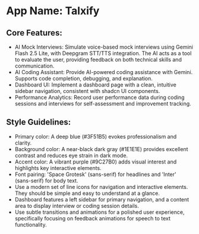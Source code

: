 # **App Name**: Talxify

## Core Features:

- AI Mock Interviews: Simulate voice-based mock interviews using Gemini Flash 2.5 Lite, with Deepgram STT/TTS integration. The AI acts as a tool to evaluate the user, providing feedback on both technical skills and communication.
- AI Coding Assistant: Provide AI-powered coding assistance with Gemini. Supports code completion, debugging, and explanation.
- Dashboard UI: Implement a dashboard page with a clean, intuitive sidebar navigation, consistent with shadcn UI components.
- Performance Analytics: Record user performance data during coding sessions and interviews for self-assessment and improvement tracking.

## Style Guidelines:

- Primary color: A deep blue (#3F51B5) evokes professionalism and clarity.
- Background color: A near-black dark gray (#1E1E1E) provides excellent contrast and reduces eye strain in dark mode.
- Accent color: A vibrant purple (#9C27B0) adds visual interest and highlights key interactive elements.
- Font pairing: 'Space Grotesk' (sans-serif) for headlines and 'Inter' (sans-serif) for body text.
- Use a modern set of line icons for navigation and interactive elements. They should be simple and easy to understand at a glance.
- Dashboard features a left sidebar for primary navigation, and a content area to display interview or coding session details.
- Use subtle transitions and animations for a polished user experience, specifically focusing on feedback animations for speech to text functionality.